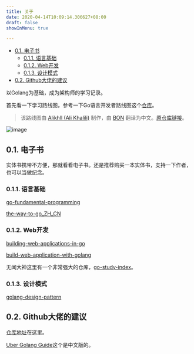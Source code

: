 ```yaml
---
title: 关于
date: 2020-04-14T10:09:14.306627+08:00
draft: false
showInMenu: true

---
```

- [0.1. 电子书](#01-%e7%94%b5%e5%ad%90%e4%b9%a6)
  - [0.1.1. 语言基础](#011-%e8%af%ad%e8%a8%80%e5%9f%ba%e7%a1%80)
  - [0.1.2. Web开发](#012-web%e5%bc%80%e5%8f%91)
  - [0.1.3. 设计模式](#013-%e8%ae%be%e8%ae%a1%e6%a8%a1%e5%bc%8f)
- [0.2. Github大佬的建议](#02-github%e5%a4%a7%e4%bd%ac%e7%9a%84%e5%bb%ba%e8%ae%ae)

以Golang为基础，成为架构师的学习记录。

首先看一下学习路线图，参考一下Go语言开发者路线图这个[仓库](https://github.com/Quorafind/golang-developer-roadmap-cn)。

> 该路线图由 [Alikhll (Ali Khalili)](https://github.com/Alikhll) 制作，由 [BON](https://github.com/Quorafind) 翻译为中文。[原仓库链接](https://github.com/Alikhll/golang-developer-roadmap)。

![image](/images/golang-developer-roadmap.png)

## 0.1. 电子书

实体书携带不方便，那就看看电子书。还是推荐购买一本实体书，支持一下作者，也可以当做纪念。

### 0.1.1. 语言基础

[go-fundamental-programming](https://github.com/unknwon/go-fundamental-programming)

[the-way-to-go_ZH_CN](https://github.com/unknwon/the-way-to-go_ZH_CN)

### 0.1.2. Web开发

[building-web-applications-in-go](https://github.com/unknwon/building-web-applications-in-go)

[build-web-application-with-golang](https://github.com/astaxie/build-web-application-with-golang/blob/master/zh/preface.md)

无闻大神这里有一个非常强大的仓库，[go-study-index](https://github.com/unknwon/go-study-index)。

### 0.1.3. 设计模式

[golang-design-pattern](https://github.com/senghoo/golang-design-pattern)

## 0.2. Github大佬的建议

[仓库地址](https://github.com/cristaloleg/go-advices/blob/master/README_ZH.md)在这里。

[Uber Golang Guide](https://github.com/xxjwxc/uber_go_guide_cn)这个是中文版的。
